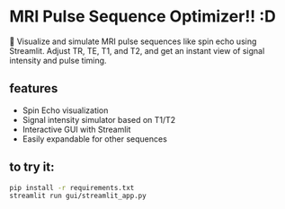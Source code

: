 # MRI Pulse Sequence Optimizer!! :D

🧲 Visualize and simulate MRI pulse sequences like spin echo using Streamlit. Adjust TR, TE, T1, and T2, and get an instant view of signal intensity and pulse timing.

## features

- Spin Echo visualization
- Signal intensity simulator based on T1/T2
- Interactive GUI with Streamlit
- Easily expandable for other sequences

## to try it:

```bash
pip install -r requirements.txt
streamlit run gui/streamlit_app.py
